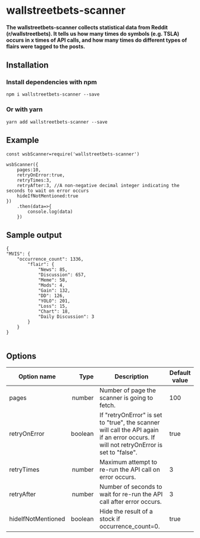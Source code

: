 # wallstreetbets-scanner
#### The wallstreetbets-scanner collects statistical data from Reddit (r/wallstreetbets). It tells us how many times do symbols (e.g. TSLA) occurs in x times of API calls, and how many times do different types of flairs were tagged to the posts.

## Installation
### Install dependencies with npm
```
npm i wallstreetbets-scanner --save
```
### Or with yarn
```
yarn add wallstreetbets-scanner --save
```

## Example
```
const wsbScanner=require('wallstreetbets-scanner')

wsbScanner({
    pages:10,
    retryOnError:true,
    retryTimes:3,
    retryAfter:3, //A non-negative decimal integer indicating the seconds to wait on error occurs
    hideIfNotMentioned:true
})
    .then(data=>{
        console.log(data)
    })

```

## Sample output
```
{
"MVIS": {
    "occurrence_count": 1336,
        "flair": {
            "News": 85,
            "Discussion": 657,
            "Meme": 58,
            "Mods": 4,
            "Gain": 132,
            "DD": 126,
            "YOLO": 201,
            "Loss": 15,
            "Chart": 18,
            "Daily Discussion": 3
        }
    }
}


```

## Options
| Option name        |    Type | Description                                                                                                                             | Default value |
|--------------------|--------:|-----------------------------------------------------------------------------------------------------------------------------------------|---------------|
| pages              | number  | Number of page the scanner is going to fetch.                                                                                           | 100           |
| retryOnError       | boolean | If "retryOnError" is set to "true", the scanner will call the API again if an error occurs. If will not retryOnError is set to "false". | true          |
| retryTimes         | number  | Maximum attempt to re-run the API call on error occurs.                                                                                 | 3             |
| retryAfter         | number  | Number of seconds to wait for re-run the API call after error occurs.                                                                   | 3             |
| hideIfNotMentioned | boolean | Hide the result of a stock if occurrence_count=0.                                                                                       | true          |


